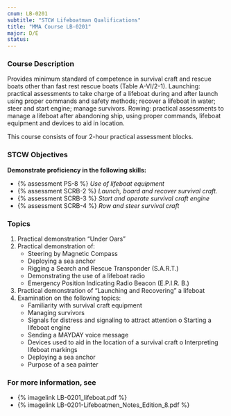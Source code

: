 ```yaml
---
cnum: LB-0201
subtitle: "STCW Lifeboatman Qualifications"
title: "MMA Course LB-0201"
major: D/E
status: 
---
```


### Course Description

Provides minimum standard of competence in survival craft and rescue boats other than fast rest rescue boats (Table A-VI/2-1). Launching:  practical assessments to take charge of a lifeboat during and after launch using proper commands and safety methods; recover a lifeboat in water; steer and start engine; manage survivors. Rowing: practical assessments to manage a lifeboat after abandoning ship, using proper commands, lifeboat equipment and devices to aid in location.

This course consists of four 2-hour practical assessment blocks.


### STCW Objectives


**Demonstrate proficiency in the following skills:**

* {% assessment PS-8 %} *Use of lifeboat equipment*
* {% assessment SCRB-2 %} *Launch, board and recover survival craft.*
* {% assessment SCRB-3 %} *Start and operate survival craft engine*
* {% assessment SCRB-4 %} *Row and steer survival craft*


### Topics

1. Practical demonstration “Under Oars”
2. Practical demonstration of:
	* Steering by Magnetic Compass
	* Deploying a sea anchor
	* Rigging a Search and Rescue Transponder (S.A.R.T.)
	* Demonstrating the use of a lifeboat radio
	* Emergency Position Indicating Radio Beacon (E.P.I.R. B.)
3. Practical demonstration of “Launching and Recovering” a lifeboat
4. Examination on the following topics:
	* Familiarity with survival craft equipment
	* Managing survivors
	* Signals for distress and signaling to attract attention o Starting a lifeboat engine
	* Sending a MAYDAY voice message
	* Devices used to aid in the location of a survival craft o Interpreting lifeboat markings
	* Deploying a sea anchor
	* Purpose of a sea painter



### For more information, see 

* {% imagelink LB-0201_lifeboat.pdf %} 
* {% imagelink LB-0201-Lifeboatmen_Notes_Edition_8.pdf %} 



